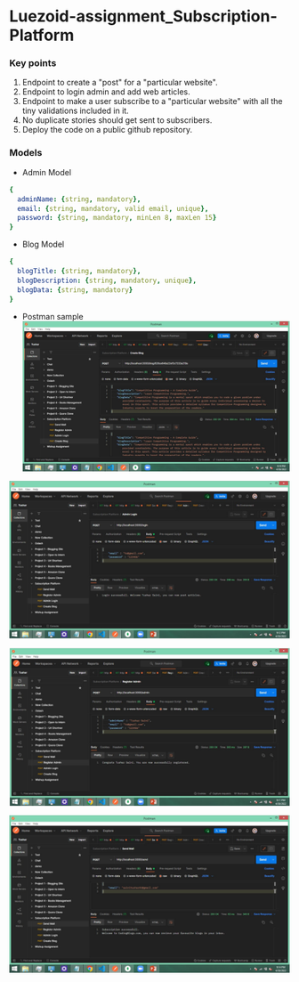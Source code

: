 # Luezoid-assignment_Subscription-Platform

### Key points
  1) Endpoint to create a "post" for a "particular website".
  2) Endpoint to login admin and add web articles.
  3) Endpoint to make a user subscribe to a "particular website" with all the tiny validations included in it.
  4) No duplicate stories should get sent to subscribers.
  5) Deploy the code on a public github repository.

### Models
- Admin Model
```yaml
{ 
  adminName: {string, mandatory},
  email: {string, mandatory, valid email, unique},
  password: {string, mandatory, minLen 8, maxLen 15}
}
```

- Blog Model
```yaml
{ 
  blogTitle: {string, mandatory},
  blogDescription: {string, mandatory, unique},
  blogData: {string, mandatory}
}
```
 - Postman sample
 ![A Postman collection sample](assets/blog.JPG)

 ![A Postman collection sample](assets/login.JPG)

 ![A Postman collection sample](assets/register.JPG)
 
 ![A Postman collection sample](assets/sendmail.JPG)


